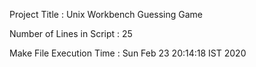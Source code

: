 Project Title : Unix Workbench Guessing Game

Number of Lines in Script : 
25

Make File Execution Time : 
Sun Feb 23 20:14:18 IST 2020
